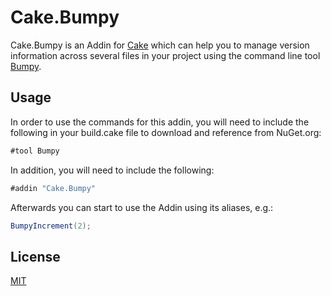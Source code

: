 # Cake.Bumpy

Cake.Bumpy is an Addin for [Cake](http://cakebuild.net/) which can help you to manage version information across several files in your project using the command line tool [Bumpy](https://github.com/fwinkelbauer/Bumpy).

## Usage

In order to use the commands for this addin, you will need to include the following in your build.cake file to download and reference from NuGet.org:

```csharp
#tool Bumpy
```

In addition, you will need to include the following:

```csharp
#addin "Cake.Bumpy"
```

Afterwards you can start to use the Addin using its aliases, e.g.:

```csharp
BumpyIncrement(2);
```

## License

[MIT](http://opensource.org/licenses/MIT)
